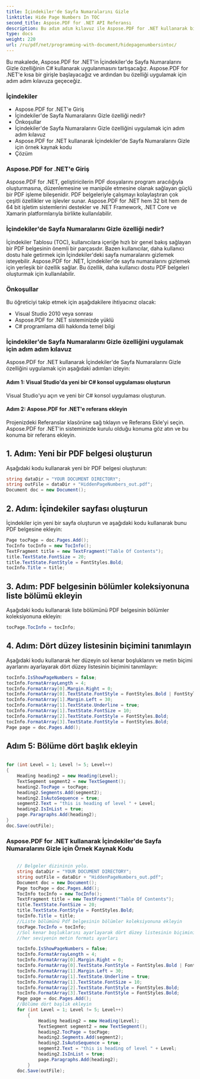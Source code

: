 ```yaml
---
title: İçindekiler'de Sayfa Numaralarını Gizle
linktitle: Hide Page Numbers In TOC
second_title: Aspose.PDF for .NET API Referansı
description: Bu adım adım kılavuz ile Aspose.PDF for .NET kullanarak bir içindekiler tablosunda sayfa numaralarını nasıl gizleyeceğinizi öğrenin.
type: docs
weight: 220
url: /ru/pdf/net/programming-with-document/hidepagenumbersintoc/
---
```

Bu makalede, Aspose.PDF for .NET'in İçindekiler'de Sayfa Numaralarını Gizle özelliğinin C# kullanarak uygulanmasını tartışacağız. Aspose.PDF for .NET'e kısa bir girişle başlayacağız ve ardından bu özelliği uygulamak için adım adım kılavuza geçeceğiz. 

### İçindekiler

- Aspose.PDF for .NET'e Giriş
- İçindekiler'de Sayfa Numaralarını Gizle özelliği nedir?
- Önkoşullar
- İçindekiler'de Sayfa Numaralarını Gizle özelliğini uygulamak için adım adım kılavuz
- Aspose.PDF for .NET kullanarak İçindekiler'de Sayfa Numaralarını Gizle için örnek kaynak kodu
- Çözüm

### Aspose.PDF for .NET'e Giriş

Aspose.PDF for .NET, geliştiricilerin PDF dosyalarını program aracılığıyla oluşturmasına, düzenlemesine ve manipüle etmesine olanak sağlayan güçlü bir PDF işleme bileşenidir. PDF belgeleriyle çalışmayı kolaylaştıran çok çeşitli özellikler ve işlevler sunar. Aspose.PDF for .NET hem 32 bit hem de 64 bit işletim sistemlerini destekler ve .NET Framework, .NET Core ve Xamarin platformlarıyla birlikte kullanılabilir. 

### İçindekiler'de Sayfa Numaralarını Gizle özelliği nedir?

İçindekiler Tablosu (TOC), kullanıcılara içeriğe hızlı bir genel bakış sağlayan bir PDF belgesinin önemli bir parçasıdır. Bazen kullanıcılar, daha kullanıcı dostu hale getirmek için İçindekiler'deki sayfa numaralarını gizlemek isteyebilir. Aspose.PDF for .NET, İçindekiler'de sayfa numaralarını gizlemek için yerleşik bir özellik sağlar. Bu özellik, daha kullanıcı dostu PDF belgeleri oluşturmak için kullanılabilir. 

### Önkoşullar

Bu öğreticiyi takip etmek için aşağıdakilere ihtiyacınız olacak:

- Visual Studio 2010 veya sonrası
- Aspose.PDF for .NET sisteminizde yüklü
- C# programlama dili hakkında temel bilgi

### İçindekiler'de Sayfa Numaralarını Gizle özelliğini uygulamak için adım adım kılavuz

Aspose.PDF for .NET kullanarak İçindekiler'de Sayfa Numaralarını Gizle özelliğini uygulamak için aşağıdaki adımları izleyin:

#### Adım 1: Visual Studio'da yeni bir C# konsol uygulaması oluşturun

Visual Studio'yu açın ve yeni bir C# konsol uygulaması oluşturun.

#### Adım 2: Aspose.PDF for .NET'e referans ekleyin

Projenizdeki Referanslar klasörüne sağ tıklayın ve Referans Ekle'yi seçin. Aspose.PDF for .NET'in sisteminizde kurulu olduğu konuma göz atın ve bu konuma bir referans ekleyin.

## 1. Adım: Yeni bir PDF belgesi oluşturun

Aşağıdaki kodu kullanarak yeni bir PDF belgesi oluşturun:

```csharp
string dataDir = "YOUR DOCUMENT DIRECTORY";
string outFile = dataDir + "HiddenPageNumbers_out.pdf";
Document doc = new Document();
```

## 2. Adım: İçindekiler sayfası oluşturun

İçindekiler için yeni bir sayfa oluşturun ve aşağıdaki kodu kullanarak bunu PDF belgesine ekleyin:

```csharp
Page tocPage = doc.Pages.Add();
TocInfo tocInfo = new TocInfo();
TextFragment title = new TextFragment("Table Of Contents");
title.TextState.FontSize = 20;
title.TextState.FontStyle = FontStyles.Bold;
tocInfo.Title = title;
```

## 3. Adım: PDF belgesinin bölümler koleksiyonuna liste bölümü ekleyin

Aşağıdaki kodu kullanarak liste bölümünü PDF belgesinin bölümler koleksiyonuna ekleyin:

```csharp
tocPage.TocInfo = tocInfo;
```

## 4. Adım: Dört düzey listesinin biçimini tanımlayın

Aşağıdaki kodu kullanarak her düzeyin sol kenar boşluklarını ve metin biçimi ayarlarını ayarlayarak dört düzey listesinin biçimini tanımlayın:

```csharp
tocInfo.IsShowPageNumbers = false;
tocInfo.FormatArrayLength = 4;
tocInfo.FormatArray[0].Margin.Right = 0;
tocInfo.FormatArray[0].TextState.FontStyle = FontStyles.Bold | FontStyles.Italic;
tocInfo.FormatArray[1].Margin.Left = 30;
tocInfo.FormatArray[1].TextState.Underline = true;
tocInfo.FormatArray[1].TextState.FontSize = 10;
tocInfo.FormatArray[2].TextState.FontStyle = FontStyles.Bold;
tocInfo.FormatArray[3].TextState.FontStyle = FontStyles.Bold;
Page page = doc.Pages.Add();
```

## Adım 5: Bölüme dört başlık ekleyin

```csharp

for (int Level = 1; Level != 5; Level++)
{ 
	Heading heading2 = new Heading(Level); 
	TextSegment segment2 = new TextSegment(); 
	heading2.TocPage = tocPage; 
	heading2.Segments.Add(segment2); 
	heading2.IsAutoSequence = true; 
	segment2.Text = "this is heading of level " + Level; 
	heading2.IsInList = true; 
	page.Paragraphs.Add(heading2); 
}
doc.Save(outFile);

```

### Aspose.PDF for .NET kullanarak İçindekiler'de Sayfa Numaralarını Gizle için Örnek Kaynak Kodu

```csharp

	// Belgeler dizininin yolu.
	string dataDir = "YOUR DOCUMENT DIRECTORY";
	string outFile = dataDir + "HiddenPageNumbers_out.pdf";
	Document doc = new Document();
	Page tocPage = doc.Pages.Add();
	TocInfo tocInfo = new TocInfo();
	TextFragment title = new TextFragment("Table Of Contents");
	title.TextState.FontSize = 20;
	title.TextState.FontStyle = FontStyles.Bold;
	tocInfo.Title = title;
	//Liste bölümünü Pdf belgesinin bölümler koleksiyonuna ekleyin
	tocPage.TocInfo = tocInfo;
	//Sol kenar boşluklarını ayarlayarak dört düzey listesinin biçimini tanımlayın ve
	//her seviyenin metin formatı ayarları

	tocInfo.IsShowPageNumbers = false;
	tocInfo.FormatArrayLength = 4;
	tocInfo.FormatArray[0].Margin.Right = 0;
	tocInfo.FormatArray[0].TextState.FontStyle = FontStyles.Bold | FontStyles.Italic;
	tocInfo.FormatArray[1].Margin.Left = 30;
	tocInfo.FormatArray[1].TextState.Underline = true;
	tocInfo.FormatArray[1].TextState.FontSize = 10;
	tocInfo.FormatArray[2].TextState.FontStyle = FontStyles.Bold;
	tocInfo.FormatArray[3].TextState.FontStyle = FontStyles.Bold;
	Page page = doc.Pages.Add();
	//Bölüme dört başlık ekleyin
	for (int Level = 1; Level != 5; Level++)
		{ 
			Heading heading2 = new Heading(Level); 
			TextSegment segment2 = new TextSegment(); 
			heading2.TocPage = tocPage; 
			heading2.Segments.Add(segment2); 
			heading2.IsAutoSequence = true; 
			segment2.Text = "this is heading of level " + Level; 
			heading2.IsInList = true; 
			page.Paragraphs.Add(heading2); 
		}
	doc.Save(outFile);

```
